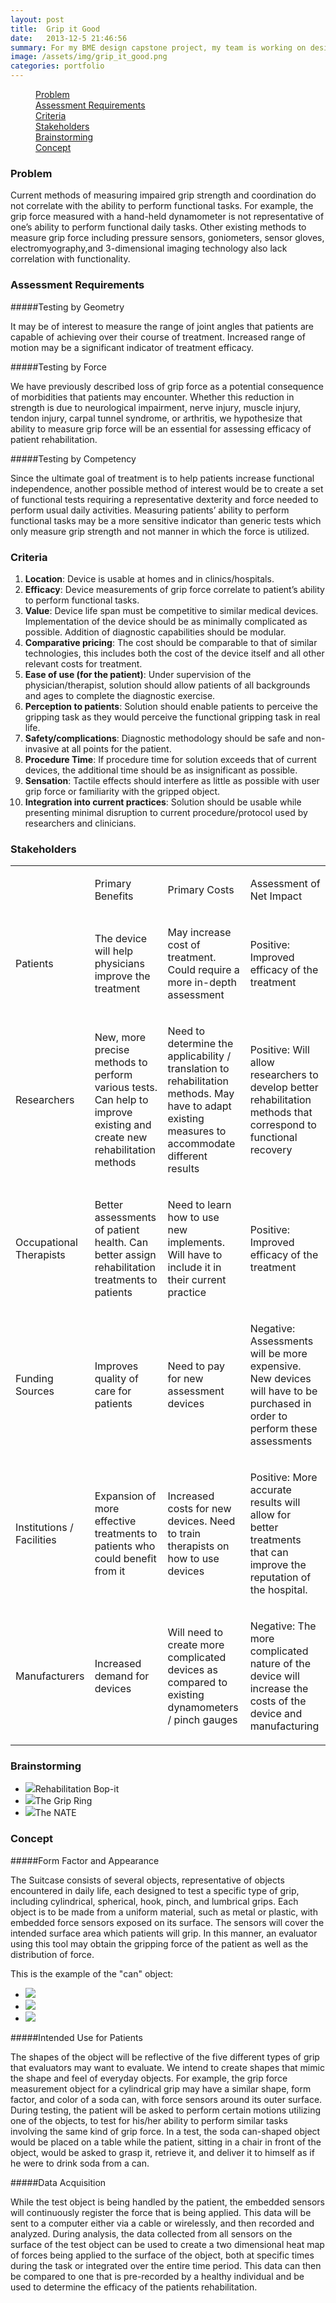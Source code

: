 ```yaml
---
layout: post
title:  Grip it Good
date:   2013-12-5 21:46:56
summary: For my BME design capstone project, my team is working on designing a novel way to detect the grip force of patients in occupational therapy. We decided to select common, every-day objects and embed them with force sensors. This would increase the functionality and association of the measured grip force to the task being performed. 
image: /assets/img/grip_it_good.png
categories: portfolio 
---
```


<div data-magellan-expedition="fixed">
    <dl class="sub-nav">
        <dd data-magellan-arrival="background"><a href="#background">Problem</a></dd>
        <dd data-magellan-arrival="scope"><a href="#scope">Assessment Requirements</a></dd>
        <dd data-magellan-arrival="criteria"><a href="#criteria">Criteria</a></dd>
        <dd data-magellan-arrival="stakeholder"><a href="#stakeholder">Stakeholders</a></dd>
        <dd data-magellan-arrival="brainstorming"><a href="#brainstorming">Brainstorming</a></dd>
        <dd data-magellan-arrival="concept"><a href="#concept">Concept</a></dd>
    </dl>
</div>

<a name="background"></a>
<h3 data-magellan-destination="background">Problem</h3>

Current methods of measuring impaired grip strength and coordination do not correlate with the ability to perform functional tasks. For example, the grip force measured with a hand-held dynamometer is not representative of one’s ability to perform functional daily tasks. Other existing methods to measure grip force including pressure sensors, goniometers, sensor gloves, electromyography,and 3-dimensional imaging technology also lack correlation with functionality.

<a name="scope"></a>
<h3 data-magellan-destination="scope">Assessment Requirements</h3>

#####Testing by Geometry

It may be of interest to measure the range of joint angles that patients are capable of achieving over their course of treatment. Increased range of motion may be a significant indicator of treatment efficacy.

#####Testing by Force

We have previously described loss of grip force as a potential consequence of morbidities that patients may encounter. Whether this reduction in strength is due to neurological impairment, nerve injury, muscle injury, tendon injury, carpal tunnel syndrome, or arthritis, we hypothesize that ability to measure grip force will be an essential for assessing efficacy of patient rehabilitation.

#####Testing by Competency

Since the ultimate goal of treatment is to help patients increase functional independence, another possible method of interest would be to create a set of functional tests requiring a representative dexterity and force needed to perform usual daily activities. Measuring patients’ ability to perform functional tasks may be a more sensitive indicator than generic tests which only measure grip strength and not manner in which the force is utilized.

<a name="criteria"></a>
<h3 data-magellan-destination="criteria">Criteria</h3>


1. **Location**: Device is usable at homes and in clinics/hospitals.
2. **Efficacy**: Device measurements of grip force correlate to patient’s ability to perform functional tasks.
3. **Value**: Device life span must be competitive to similar medical devices. Implementation of the device should be as minimally complicated as possible. Addition of diagnostic capabilities should be modular.
4. **Comparative pricing**: The cost should be comparable to that of similar technologies, this includes both the cost of the device itself and all other relevant costs for treatment.
5. **Ease of use (for the patient)**: Under supervision of the physician/therapist, solution should allow patients of all backgrounds and ages to complete the diagnostic exercise.
6. **Perception to patients**: Solution should enable patients to perceive the gripping task as they would perceive the functional gripping task in real life.
7. **Safety/complications**: Diagnostic methodology should be safe and non-invasive at all points for the patient.
8. **Procedure Time**: If procedure time for solution exceeds that of current devices, the additional time should be as insignificant as possible.
9. **Sensation**: Tactile effects should interfere as little as possible with user grip force or familiarity with the gripped object.
10. **Integration into current practices**: Solution should be usable while presenting minimal disruption to current procedure/protocol used by researchers and clinicians.

<a name="stakeholder"></a>
<h3 data-magellan-destination="stakeholder">Stakeholders</h3>

<table cellpadding="0" cellspacing="0" class="c15"><tbody><tr class="c8"><td class="c9"><p class="c1 c10"><span class="c2"></span></p></td><td class="c7"><p class="c1"><span class="c2">Primary Benefits</span></p></td><td class="c3"><p class="c1"><span class="c2">Primary Costs</span></p></td><td class="c4"><p class="c1"><span class="c2">Assessment of Net Impact</span></p></td></tr><tr class="c8"><td class="c9"><p class="c1"><span class="c2">Patients</span></p></td><td class="c7"><p class="c1"><span class="c2">The device will help physicians improve the treatment</span></p></td><td class="c3"><p class="c1"><span class="c2">May increase cost of treatment. Could require a more in-depth assessment</span></p></td><td class="c4"><p class="c1"><span class="c2">Positive: Improved efficacy of the treatment</span></p></td></tr><tr class="c8"><td class="c9"><p class="c1"><span class="c2">Researchers</span></p></td><td class="c7"><p class="c1"><span class="c2">New, more precise methods to perform various tests. Can help to improve existing and create new rehabilitation methods</span></p></td><td class="c3"><p class="c1"><span class="c2">Need to determine the applicability / translation to rehabilitation methods. May have to adapt existing measures to accommodate different results</span></p></td><td class="c4"><p class="c1"><span class="c2">Positive: Will allow researchers to develop better rehabilitation methods that correspond to functional recovery</span></p></td></tr><tr class="c8"><td class="c9"><p class="c1"><span class="c2">Occupational Therapists</span></p></td><td class="c7"><p class="c1"><span class="c2">Better assessments of patient health. Can better assign rehabilitation treatments to patients</span></p></td><td class="c3"><p class="c1"><span class="c2">Need to learn how to use new implements. Will have to include it in their current practice</span></p></td><td class="c4"><p class="c1"><span class="c2">Positive: Improved efficacy of the treatment</span></p></td></tr><tr class="c8"><td class="c9"><p class="c1"><span class="c2">Funding Sources</span></p></td><td class="c7"><p class="c1"><span class="c2">Improves quality of care for patients</span></p></td><td class="c3"><p class="c1"><span class="c2">Need to pay for new assessment devices</span></p></td><td class="c4"><p class="c1"><span class="c2">Negative: Assessments will be more expensive. New devices will have to be purchased in order to perform these assessments</span></p></td></tr><tr class="c8"><td class="c9"><p class="c1"><span class="c2">Institutions / Facilities</span></p></td><td class="c7"><p class="c1"><span class="c2">Expansion of more effective treatments to patients who could benefit from it</span></p></td><td class="c3"><p class="c1"><span class="c2">Increased costs for new devices. Need to train therapists on how to use devices</span></p></td><td class="c4"><p class="c1"><span class="c2">Positive: More accurate results will allow for better treatments that can improve the reputation of the hospital.</span></p></td></tr><tr class="c8"><td class="c9"><p class="c1"><span class="c2">Manufacturers</span></p></td><td class="c7"><p class="c1"><span class="c2">Increased demand for devices</span></p></td><td class="c3"><p class="c1"><span class="c2">Will need to create more complicated devices as compared to existing dynamometers / pinch gauges</span></p></td><td class="c4"><p class="c1"><span class="c2">Negative: The more complicated nature of the device will increase the costs of the device and manufacturing</span></p></td></tr></tbody></table>


<a name="brainstorming"></a>
<h3 data-magellan-destination="brainstorming">Brainstorming</h3>

<ul class="small-block-grid-3">
    <li><img class="th" src="/assets/img/grip/bopit.jpg">Rehabilitation Bop-it</li>
    <li><img class="th" src="/assets/img/grip/grip_ring.jpg">The Grip Ring</li>
    <li><img class="th" src="/assets/img/grip/nate.jpg">The NATE</li>
</ul>



<a name="concept"></a>
<h3 data-magellan-destination="concept">Concept</h3>

#####Form Factor and Appearance

The Suitcase consists of several objects, representative of objects encountered in daily life, each designed to test a specific type of grip, including cylindrical, spherical, hook, pinch, and lumbrical grips. Each object is to be made from a uniform material, such as metal or plastic, with embedded force sensors exposed on its surface. The sensors will cover the intended surface area which patients will grip. In this manner, an evaluator using this tool may obtain the gripping force of the patient as well as the distribution of force.

This is the example of the "can" object: 
<ul class="small-block-grid-3">
    <li><img class="th" src="/assets/img/grip/1.png"></li>
    <li><img class="th" src="/assets/img/grip/2.png"></li>
    <li><img class="th" src="/assets/img/grip/3.png"></li>
</ul>

#####Intended Use for Patients 

The shapes of the object will be reflective of the five different types of grip that evaluators may want to evaluate. We intend to create shapes that mimic the shape and feel of everyday objects. For example, the grip force measurement object for a cylindrical grip may have a similar shape, form factor, and color of a soda can, with force sensors around its outer surface. During testing, the patient will be asked to perform certain motions utilizing one of the objects, to test for his/her ability to perform similar tasks involving the same kind of grip force. In a test, the soda can-shaped object would be placed on a table while the patient, sitting in a chair in front of the object, would be asked to grasp it, retrieve it, and deliver it to himself as if he were to drink soda from a can.

#####Data Acquisition 

While the test object is being handled by the patient, the embedded sensors will continuously register the force that is being applied. This data will be sent to a computer either via a cable or wirelessly, and then recorded and analyzed. During analysis, the data collected from all sensors on the surface of the test object can be used to create a two dimensional heat map of forces being applied to the surface of the object, both at specific times during the task or integrated over the entire time period. This data can then be compared to one that is pre-recorded by a healthy individual and be used to determine the efficacy of the patients rehabilitation.